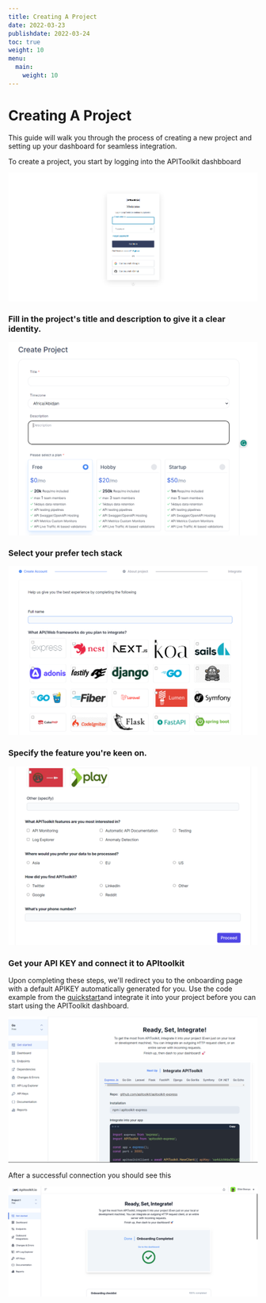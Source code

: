 ```yaml
---
title: Creating A Project
date: 2022-03-23
publishdate: 2022-03-24
toc: true
weight: 10
menu:
  main:
    weight: 10
---
```


# Creating A Project

This guide will walk you through the process of creating a new project and setting up your dashboard for seamless integration.

To create a project, you start by logging into the APIToolkit dashbboard

![sign in/ sign up](log-in.png)

### Fill in the project's title and description to give it a clear identity.

![Title and description](title-and-description.png)

### Select your prefer tech stack

  ![desired framework](desired-framework.png)

### Specify the feature you're keen on.
  ![specify the feature](further-project-details.png)

### Get your API KEY and connect it to APItoolkit

Upon completing these steps, we'll redirect you to the onboarding page with a default APIKEY automatically generated for you. Use the code example from the [quickstart](https://apitoolkit.io/docs/get-started/quickstarts/)and integrate it into your project before you can start using the APIToolkit dashboard.

![Welcome on board](welcome-on-board.png)

After a successful connection you should see this 

![successful APItoolkit onboarding](./successful%20apitoolkit%20onboarding.png)

